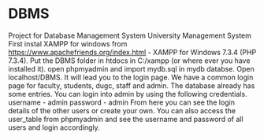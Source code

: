 # DBMS
Project for Database Management System
University Management System
First instal XAMPP for windows from https://www.apachefriends.org/index.html - XAMPP for Windows 7.3.4 (PHP 7.3.4).
Put the DBMS folder in htdocs in C:/xampp (or where ever you have installed it).
open phpmyadmin and import mydb.sql in mydb databse. 
Open localhost/DBMS. 
It will lead you to the login page. We have a common login page for faculty, students, dugc, staff and admin.
The database already has some entries.
You can login into admin by using the following credentials. 
username - admin
password - admin
From here you can see the login details of the other users or create your own.
You can also access the user_table from phpmyadmin and see the username and password of all users and login accordingly.
